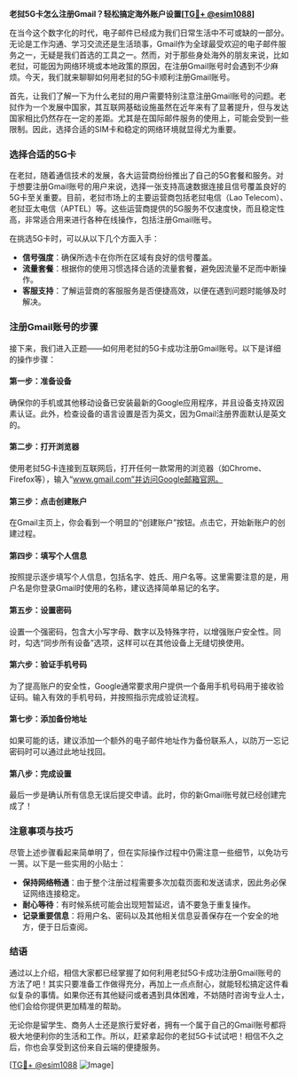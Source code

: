**老挝5G卡怎么注册Gmail？轻松搞定海外账户设置[[TG💪+ @esim1088](https://t.me/s/esim1088)]**

在当今这个数字化的时代，电子邮件已经成为我们日常生活中不可或缺的一部分。无论是工作沟通、学习交流还是生活琐事，Gmail作为全球最受欢迎的电子邮件服务之一，无疑是我们首选的工具之一。然而，对于那些身处海外的朋友来说，比如老挝，可能因为网络环境或本地政策的原因，在注册Gmail账号时会遇到不少麻烦。今天，我们就来聊聊如何用老挝的5G卡顺利注册Gmail账号。

首先，让我们了解一下为什么老挝的用户需要特别注意注册Gmail账号的问题。老挝作为一个发展中国家，其互联网基础设施虽然在近年来有了显著提升，但与发达国家相比仍然存在一定的差距。尤其是在国际邮件服务的使用上，可能会受到一些限制。因此，选择合适的SIM卡和稳定的网络环境就显得尤为重要。

### **选择合适的5G卡**

在老挝，随着通信技术的发展，各大运营商纷纷推出了自己的5G套餐和服务。对于想要注册Gmail账号的用户来说，选择一张支持高速数据连接且信号覆盖良好的5G卡至关重要。目前，老挝市场上的主要运营商包括老挝电信（Lao Telecom）、老挝亚太电信（APTEL）等。这些运营商提供的5G服务不仅速度快，而且稳定性高，非常适合用来进行各种在线操作，包括注册Gmail账号。

在挑选5G卡时，可以从以下几个方面入手：
- **信号强度**：确保所选卡在你所在区域有良好的信号覆盖。
- **流量套餐**：根据你的使用习惯选择合适的流量套餐，避免因流量不足而中断操作。
- **客服支持**：了解运营商的客服服务是否便捷高效，以便在遇到问题时能够及时解决。

### **注册Gmail账号的步骤**

接下来，我们进入正题——如何用老挝的5G卡成功注册Gmail账号。以下是详细的操作步骤：

#### **第一步：准备设备**
确保你的手机或其他移动设备已安装最新的Google应用程序，并且设备支持双因素认证。此外，检查设备的语言设置是否为英文，因为Gmail注册界面默认是英文的。

#### **第二步：打开浏览器**
使用老挝5G卡连接到互联网后，打开任何一款常用的浏览器（如Chrome、Firefox等），输入“www.gmail.com”并访问Google邮箱官网。

#### **第三步：点击创建账户**
在Gmail主页上，你会看到一个明显的“创建账户”按钮。点击它，开始新账户的创建过程。

#### **第四步：填写个人信息**
按照提示逐步填写个人信息，包括名字、姓氏、用户名等。这里需要注意的是，用户名是你登录Gmail时使用的名称，建议选择简单易记的名字。

#### **第五步：设置密码**
设置一个强密码，包含大小写字母、数字以及特殊字符，以增强账户安全性。同时，勾选“同步所有设备”选项，这样可以在其他设备上无缝切换使用。

#### **第六步：验证手机号码**
为了提高账户的安全性，Google通常要求用户提供一个备用手机号码用于接收验证码。输入有效的手机号码，并按照指示完成验证流程。

#### **第七步：添加备份地址**
如果可能的话，建议添加一个额外的电子邮件地址作为备份联系人，以防万一忘记密码时可以通过此地址找回。

#### **第八步：完成设置**
最后一步是确认所有信息无误后提交申请。此时，你的新Gmail账号就已经创建完成了！

### **注意事项与技巧**

尽管上述步骤看起来简单明了，但在实际操作过程中仍需注意一些细节，以免功亏一篑。以下是一些实用的小贴士：

- **保持网络畅通**：由于整个注册过程需要多次加载页面和发送请求，因此务必保证网络连接稳定。
- **耐心等待**：有时候系统可能会出现短暂延迟，请不要急于重复操作。
- **记录重要信息**：将用户名、密码以及其他相关信息妥善保存在一个安全的地方，便于日后查阅。

### **结语**

通过以上介绍，相信大家都已经掌握了如何利用老挝5G卡成功注册Gmail账号的方法了吧！其实只要准备工作做得充分，再加上一点点耐心，就能轻松搞定这件看似复杂的事情。如果你还有其他疑问或者遇到具体困难，不妨随时咨询专业人士，他们会给你提供更加精准的帮助。

无论你是留学生、商务人士还是旅行爱好者，拥有一个属于自己的Gmail账号都将极大地便利你的生活和工作。所以，赶紧拿起你的老挝5G卡试试吧！相信不久之后，你也会享受到这份来自云端的便捷服务。

[[TG💪+ @esim1088](https://t.me/s/esim1088) ![Image](https://i.postimg.cc/4NQfJmqS/Snipaste-2025-05-13-00-14-12.png)]